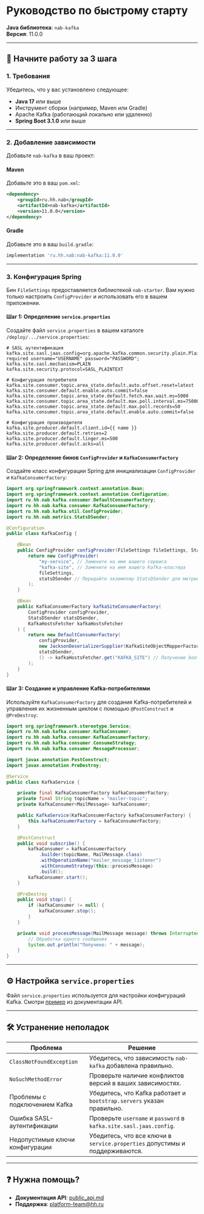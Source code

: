 # Руководство по быстрому старту
**Java библиотека**: `nab-kafka`  
**Версия**: 11.0.0

---

## 🚀 Начните работу за 3 шага

### 1. **Требования**
Убедитесь, что у вас установлено следующее:
- **Java 17** или выше
- Инструмент сборки (например, Maven или Gradle)
- Apache Kafka (работающий локально или удаленно)
- **Spring Boot 3.1.0** или выше

---

### 2. **Добавление зависимости**
Добавьте `nab-kafka` в ваш проект:

#### **Maven**
Добавьте это в ваш `pom.xml`:
```xml  
<dependency>  
    <groupId>ru.hh.nab</groupId>  
    <artifactId>nab-kafka</artifactId>  
    <version>11.0.0</version>  
</dependency>  
```  

#### **Gradle**
Добавьте это в ваш `build.gradle`:
```groovy  
implementation 'ru.hh.nab:nab-kafka:11.0.0'  
```  

---

### 3. **Конфигурация Spring**
Бин `FileSettings` предоставляется библиотекой `nab-starter`. Вам нужно только настроить `ConfigProvider` и использовать его в вашем приложении.

#### **Шаг 1: Определение `service.properties`**
Создайте файл `service.properties` в вашем каталоге `/deploy/.../service.properties`:

```properties  
# SASL аутентификация  
kafka.site.sasl.jaas.config=org.apache.kafka.common.security.plain.PlainLoginModule required username="USERNAME" password="PASSWORD";  
kafka.site.sasl.mechanism=PLAIN  
kafka.site.security.protocol=SASL_PLAINTEXT  

# Конфигурация потребителя  
kafka.site.consumer.topic.area_state.default.auto.offset.reset=latest  
kafka.site.consumer.default.enable.auto.commit=false  
kafka.site.consumer.topic.area_state.default.fetch.max.wait.ms=5000  
kafka.site.consumer.topic.area_state.default.max.poll.interval.ms=75000  
kafka.site.consumer.topic.area_state.default.max.poll.records=50  
kafka.site.consumer.topic.area_state.default.enable.auto.commit=false  

# Конфигурация производителя  
kafka.site.producer.default.client.id={{ name }}  
kafka.site.producer.default.retries=2  
kafka.site.producer.default.linger.ms=500  
kafka.site.producer.default.acks=all  
```  

#### **Шаг 2: Определение бинов `ConfigProvider` и `KafkaConsumerFactory`**
Создайте класс конфигурации Spring для инициализации `ConfigProvider` и `KafkaConsumerFactory`:

```java  
import org.springframework.context.annotation.Bean;  
import org.springframework.context.annotation.Configuration;  
import ru.hh.nab.kafka.consumer.DefaultConsumerFactory;  
import ru.hh.nab.kafka.consumer.KafkaConsumerFactory;  
import ru.hh.nab.kafka.util.ConfigProvider;  
import ru.hh.nab.metrics.StatsDSender;  

@Configuration  
public class KafkaConfig {  

    @Bean  
    public ConfigProvider configProvider(FileSettings fileSettings, StatsDSender statsDSender) {  
        return new ConfigProvider(  
            "my-service", // Замените на имя вашего сервиса  
            "kafka-site", // Замените на имя вашего Kafka-кластера  
            fileSettings,  
            statsDSender // Передайте экземпляр StatsDSender для метрик  
        );  
    }  

    @Bean  
    public KafkaConsumerFactory kafkaSiteConsumerFactory(  
        ConfigProvider configProvider,  
        StatsDSender statsDSender,  
        KafkaHostsFetcher kafkaHostsFetcher  
    ) {  
        return new DefaultConsumerFactory(  
            configProvider,  
            new JacksonDeserializerSupplier(KafkaSiteObjectMapperFactory.createObjectMapper()),  
            statsDSender,  
            () -> kafkaHostsFetcher.get("KAFKA_SITE") // Получение bootstrap-серверов из Consul  
        );  
    }  
}  
```  

#### **Шаг 3: Создание и управление Kafka-потребителями**
Используйте `KafkaConsumerFactory` для создания Kafka-потребителей и управления их жизненным циклом с помощью `@PostConstruct` и `@PreDestroy`:

```java  
import org.springframework.stereotype.Service;  
import ru.hh.nab.kafka.consumer.KafkaConsumer;  
import ru.hh.nab.kafka.consumer.KafkaConsumerFactory;  
import ru.hh.nab.kafka.consumer.ConsumeStrategy;  
import ru.hh.nab.kafka.consumer.MessageProcessor;  

import javax.annotation.PostConstruct;  
import javax.annotation.PreDestroy;  

@Service  
public class KafkaService {  

    private final KafkaConsumerFactory kafkaConsumerFactory;  
    private final String topicName = "mailer-topic";  
    private KafkaConsumer<MailMessage> kafkaConsumer;  

    public KafkaService(KafkaConsumerFactory kafkaConsumerFactory) {  
        this.kafkaConsumerFactory = kafkaConsumerFactory;  
    }  

    @PostConstruct  
    public void subscribe() {  
        kafkaConsumer = kafkaConsumerFactory  
            .builder(topicName, MailMessage.class)  
            .withOperationName("mailer_message_listener")  
            .withConsumeStrategy(this::processMessage)  
            .build();  
        kafkaConsumer.start();  
    }  

    @PreDestroy  
    public void stop() {  
        if (kafkaConsumer != null) {  
            kafkaConsumer.stop();  
        }  
    }  

    private void processMessage(MailMessage message) throws InterruptedException {  
        // Обработка одного сообщения  
        System.out.println("Получено: " + message);  
    }  
}  
```  

---

## ⚙️ Настройка `service.properties`
Файл `service.properties` используется для настройки конфигураций Kafka. Смотри [пример](public_api.md#создание-configprovider) из документации API.

---

## 🛠️ Устранение неполадок
| Проблема                     | Решение                                                       |  
|-------------------------------|---------------------------------------------------------------|  
| `ClassNotFoundException`      | Убедитесь, что зависимость `nab-kafka` добавлена правильно.    |  
| `NoSuchMethodError`           | Проверьте наличие конфликтов версий в ваших зависимостях.      |  
| Проблемы с подключением Kafka | Убедитесь, что Kafka работает и `bootstrap.servers` указан правильно. |  
| Ошибка SASL-аутентификации    | Проверьте `username` и `password` в `kafka.site.sasl.jaas.config`. |  
| Недопустимые ключи конфигурации | Убедитесь, что все ключи в `service.properties` допустимы и поддерживаются. |  

---

## ❓ Нужна помощь?
- **Документация API**: [public_api.md](public_api.md)
- **Поддержка**: platform-team@hh.ru